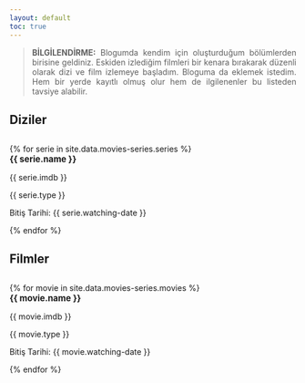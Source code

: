 ```yaml
---
layout: default
toc: true
---
```


<blockquote style="text-align: justify;">
    <b>BİLGİLENDİRME:</b> Blogumda kendim için oluşturduğum bölümlerden birisine geldiniz. Eskiden izlediğim filmleri bir kenara bırakarak
    düzenli olarak dizi ve film izlemeye başladım. Bloguma da eklemek istedim. Hem bir yerde kayıtlı
    olmuş olur hem de ilgilenenler bu listeden tavsiye alabilir.
</blockquote>

<h2 style="margin-bottom: 30px;" id="diziler">Diziler</h2>

<div class="book-movie-list-div">
    {% for serie in site.data.movies-series.series %}
        <div class="book-movie-div">
            <img src="{{ serie.cover-img }}" alt="">
            <div class="item-info-div">
                <b style="font-size: 15px; margin-bottom: 2px;">{{ serie.name }}</b>
                <p>{{ serie.imdb }}</p>
                <span class="item-type">{{ serie.type }}</span>
                <p>Bitiş Tarihi: {{ serie.watching-date }}</p>
            </div>
        </div>
    {% endfor %}
</div>

<h2 style="margin-bottom: 30px;" id="filmler">Filmler</h2>

<div class="book-movie-list-div">
    {% for movie in site.data.movies-series.movies %}
        <div class="book-movie-div">
            <img src="{{ movie.cover-img }}" alt="">
            <div class="item-info-div">
                <b style="font-size: 15px; margin-bottom: 2px;">{{ movie.name }}</b>
                <p>{{ movie.imdb }}</p>
                <span class="item-type">{{ movie.type }}</span>
                <p>Bitiş Tarihi: {{ movie.watching-date }}</p>
            </div>
        </div>
    {% endfor %}
</div>